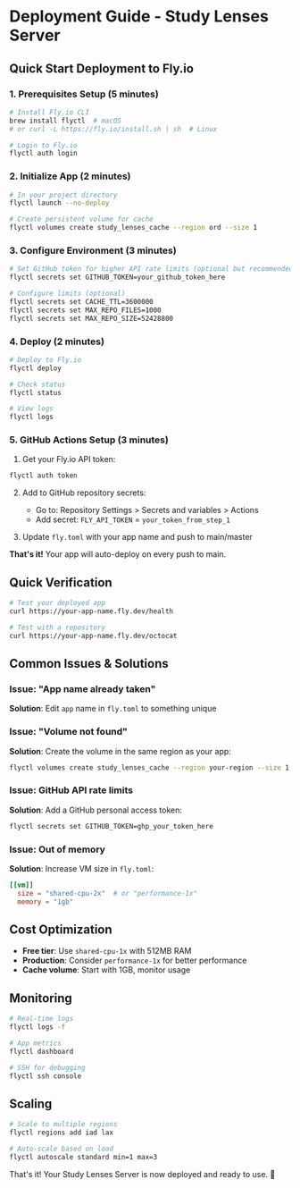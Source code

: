 # Deployment Guide - Study Lenses Server

## Quick Start Deployment to Fly.io

### 1. Prerequisites Setup (5 minutes)

```bash
# Install Fly.io CLI
brew install flyctl  # macOS
# or curl -L https://fly.io/install.sh | sh  # Linux

# Login to Fly.io
flyctl auth login
```

### 2. Initialize App (2 minutes)

```bash
# In your project directory
flyctl launch --no-deploy

# Create persistent volume for cache
flyctl volumes create study_lenses_cache --region ord --size 1
```

### 3. Configure Environment (3 minutes)

```bash
# Set GitHub token for higher API rate limits (optional but recommended)
flyctl secrets set GITHUB_TOKEN=your_github_token_here

# Configure limits (optional)
flyctl secrets set CACHE_TTL=3600000
flyctl secrets set MAX_REPO_FILES=1000
flyctl secrets set MAX_REPO_SIZE=52428800
```

### 4. Deploy (2 minutes)

```bash
# Deploy to Fly.io
flyctl deploy

# Check status
flyctl status

# View logs
flyctl logs
```

### 5. GitHub Actions Setup (3 minutes)

1. Get your Fly.io API token:
```bash
flyctl auth token
```

2. Add to GitHub repository secrets:
   - Go to: Repository Settings > Secrets and variables > Actions
   - Add secret: `FLY_API_TOKEN` = `your_token_from_step_1`

3. Update `fly.toml` with your app name and push to main/master

**That's it!** Your app will auto-deploy on every push to main.

## Quick Verification

```bash
# Test your deployed app
curl https://your-app-name.fly.dev/health

# Test with a repository
curl https://your-app-name.fly.dev/octocat
```

## Common Issues & Solutions

### Issue: "App name already taken"
**Solution**: Edit `app` name in `fly.toml` to something unique

### Issue: "Volume not found"
**Solution**: Create the volume in the same region as your app:
```bash
flyctl volumes create study_lenses_cache --region your-region --size 1
```

### Issue: GitHub API rate limits
**Solution**: Add a GitHub personal access token:
```bash
flyctl secrets set GITHUB_TOKEN=ghp_your_token_here
```

### Issue: Out of memory
**Solution**: Increase VM size in `fly.toml`:
```toml
[[vm]]
  size = "shared-cpu-2x"  # or "performance-1x"
  memory = "1gb"
```

## Cost Optimization

- **Free tier**: Use `shared-cpu-1x` with 512MB RAM
- **Production**: Consider `performance-1x` for better performance
- **Cache volume**: Start with 1GB, monitor usage

## Monitoring

```bash
# Real-time logs
flyctl logs -f

# App metrics
flyctl dashboard

# SSH for debugging
flyctl ssh console
```

## Scaling

```bash
# Scale to multiple regions
flyctl regions add iad lax

# Auto-scale based on load
flyctl autoscale standard min=1 max=3
```

That's it! Your Study Lenses Server is now deployed and ready to use. 🚀
